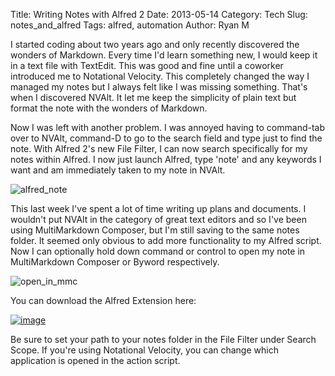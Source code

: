 Title: Writing Notes with Alfred 2
Date: 2013-05-14
Category: Tech
Slug: notes_and_alfred
Tags: alfred, automation
Author: Ryan M

I started coding about two years ago and only recently discovered the wonders of Markdown.  Every time I'd learn something new, I would keep it in a text file with TextEdit. This was good and fine until a coworker introduced me to Notational Velocity. This completely changed the way I managed my notes but I always felt like I was missing something. That's when I discovered NVAlt. It let me keep the simplicity of plain text but format the note with the wonders of Markdown. 
<!-- PELICAN_END_SUMMARY -->  

Now I was left with another problem. I was annoyed having to command-tab over to NVAlt, command-D to go to the search field and type just to find the note. With Alfred 2's new File Filter, I can now search specifically for my notes within Alfred. I now just launch Alfred, type 'note' and any keywords I want and am immediately taken to my note in NVAlt. 

![alfred_note]( {static}/assets/articles/notes-and-alfred/alfred_note.png )

This last week I've spent a lot of time writing up plans and documents. I wouldn't put NVAlt in the category of great text editors and so I've been using MultiMarkdown Composer, but I'm still saving to the same notes folder. It seemed only obvious to add more functionality to my Alfred script. Now I can optionally hold down command or control to open my note in MultiMarkdown Composer or Byword respectively. 

![open_in_mmc]( {static}/assets/articles/notes-and-alfred/open_in_mmc.png )

You can download the Alfred Extension here:

[![image]( {static}/images/alfred_extension.jpg )][download_url]  

Be sure to set your path to your notes folder in the File Filter under Search Scope. If you're using Notational Velocity, you can change which application is opened in the action script. 

[download_url]: {static}/assets/articles/notes-and-alfred/Notes.alfredworkflow
